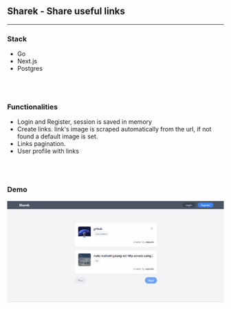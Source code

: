 ## Sharek - Share useful links
---

### Stack
 - Go
 - Next.js 
 - Postgres

</br>
</br>

### Functionalities

- Login and Register, session is saved in memory
- Create links. link's image is scraped automatically from the url, if not found a default image is set.
- Links pagination.
- User profile with links


</br>
</br>

### Demo

![Demo](/static/sharek-demo.gif)
